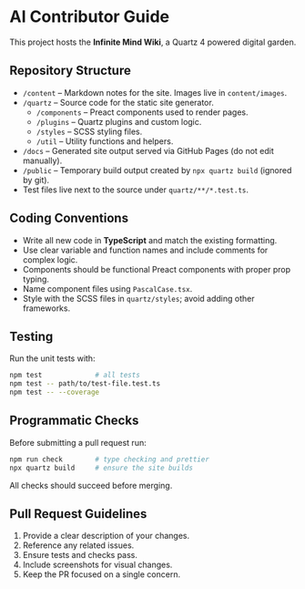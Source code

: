# AI Contributor Guide

This project hosts the **Infinite Mind Wiki**, a Quartz 4 powered digital garden.

## Repository Structure

- `/content` – Markdown notes for the site. Images live in `content/images`.
- `/quartz` – Source code for the static site generator.
  - `/components` – Preact components used to render pages.
  - `/plugins` – Quartz plugins and custom logic.
  - `/styles` – SCSS styling files.
  - `/util` – Utility functions and helpers.
- `/docs` – Generated site output served via GitHub Pages (do not edit manually).
- `/public` – Temporary build output created by `npx quartz build` (ignored by git).
- Test files live next to the source under `quartz/**/*.test.ts`.

## Coding Conventions

- Write all new code in **TypeScript** and match the existing formatting.
- Use clear variable and function names and include comments for complex logic.
- Components should be functional Preact components with proper prop typing.
- Name component files using `PascalCase.tsx`.
- Style with the SCSS files in `quartz/styles`; avoid adding other frameworks.

## Testing

Run the unit tests with:

```bash
npm test             # all tests
npm test -- path/to/test-file.test.ts
npm test -- --coverage
```

## Programmatic Checks

Before submitting a pull request run:

```bash
npm run check        # type checking and prettier
npx quartz build     # ensure the site builds
```

All checks should succeed before merging.

## Pull Request Guidelines

1. Provide a clear description of your changes.
2. Reference any related issues.
3. Ensure tests and checks pass.
4. Include screenshots for visual changes.
5. Keep the PR focused on a single concern.
